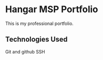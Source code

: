 # Hangar MSP Portfolio
This is my professional portfolio.

## Technologies Used

Git and github
SSH
